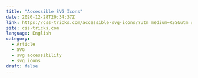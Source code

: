 ```yaml
---
title: "Accessible SVG Icons"
date: 2020-12-28T20:34:37Z
link: https://css-tricks.com/accessible-svg-icons/?utm_medium=RSS&utm_source=news.12bit.vn
site: css-tricks.com
language: English
category:
  - Article
  - SVG
  - svg accessibility
  - svg icons
draft: false
---
```

